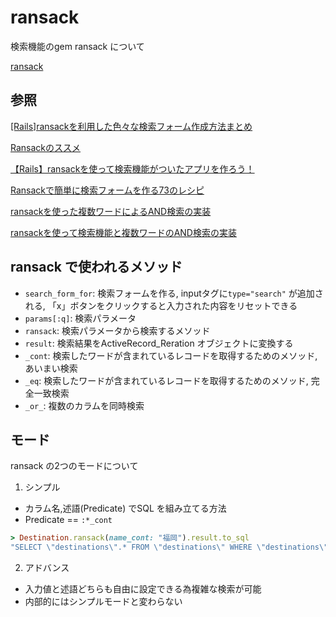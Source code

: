 # ransack

検索機能のgem ransack について

[ransack](https://github.com/activerecord-hackery/ransack)

## 参照

[[Rails]ransackを利用した色々な検索フォーム作成方法まとめ](https://qiita.com/nishina555/items/2c1f8bae980e426519bc)

[Ransackのススメ](https://qiita.com/nysalor/items/9a95d91f2b97a08b96b0)

[【Rails】ransackを使って検索機能がついたアプリを作ろう！](https://pikawaka.com/rails/ransack)

[Ransackで簡単に検索フォームを作る73のレシピ](http://nekorails.hatenablog.com/entry/2017/05/31/173925)

[ransackを使った複数ワードによるAND検索の実装](https://qiita.com/EastResident/items/54047e6e85dda0418dad)

[ransackを使って検索機能と複数ワードのAND検索の実装](https://qiita.com/shh-nkmr/items/da4d51fd262edbc4aafa)

## ransack で使われるメソッド

* `search_form_for`: 検索フォームを作る, inputタグに`type="search"` が追加される, 「x」ボタンをクリックすると入力された内容をリセットできる
* `params[:q]`: 検索パラメータ
* `ransack`: 検索パラメータから検索するメソッド
* `result`: 検索結果をActiveRecord_Reration オブジェクトに変換する
* `_cont`: 検索したワードが含まれているレコードを取得するためのメソッド, あいまい検索
* `_eq`: 検索したワードが含まれているレコードを取得するためのメソッド, 完全一致検索
* `_or_`: 複数のカラムを同時検索

## モード

ransack の2つのモードについて

1. シンプル

* カラム名,述語(Predicate) でSQL を組み立てる方法
* Predicate == `:*_cont`

```Ruby
> Destination.ransack(name_cont: "福岡").result.to_sql
"SELECT \"destinations\".* FROM \"destinations\" WHERE \"destinations\".\"name\" ILIKE '%福岡%' ORDER BY \"destinations\".\"created_at\" DESC"
```

2. アドバンス

* 入力値と述語どちらも自由に設定できる為複雑な検索が可能
* 内部的にはシンプルモードと変わらない
